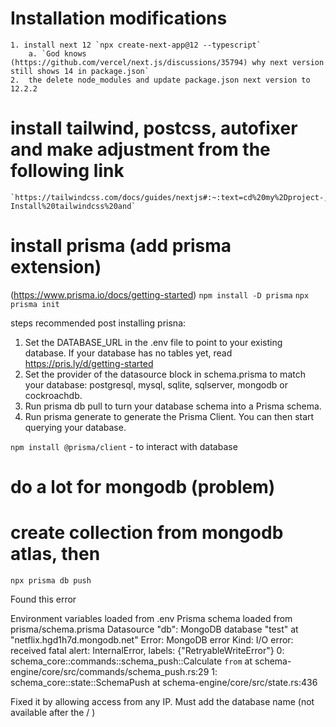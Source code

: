 # Installation modifications

    1. install next 12 `npx create-next-app@12 --typescript`
        a. `God knows (https://github.com/vercel/next.js/discussions/35794) why next version still shows 14 in package.json`
    2.  the delete node_modules and update package.json next version to 12.2.2

# install tailwind, postcss, autofixer and make adjustment from the following link

    `https://tailwindcss.com/docs/guides/nextjs#:~:text=cd%20my%2Dproject-,Install%20Tailwind%20CSS,-Install%20tailwindcss%20and`

# install prisma (add prisma extension)

(https://www.prisma.io/docs/getting-started)
`npm install -D prisma`
`npx prisma init`

steps recommended post installing prisna:

1. Set the DATABASE_URL in the .env file to point to your existing database. If your database has no tables yet, read https://pris.ly/d/getting-started
2. Set the provider of the datasource block in schema.prisma to match your database: postgresql, mysql, sqlite, sqlserver, mongodb or cockroachdb.
3. Run prisma db pull to turn your database schema into a Prisma schema.
4. Run prisma generate to generate the Prisma Client. You can then start querying your database.

`npm install @prisma/client` - to interact with database

# do a lot for mongodb (problem)

# create collection from mongodb atlas, then

`npx prisma db push`

Found this error

Environment variables loaded from .env
Prisma schema loaded from prisma/schema.prisma
Datasource "db": MongoDB database "test" at "netflix.hgd1h7d.mongodb.net"
Error: MongoDB error
Kind: I/O error: received fatal alert: InternalError, labels: {"RetryableWriteError"}
0: schema_core::commands::schema_push::Calculate `from`
at schema-engine/core/src/commands/schema_push.rs:29
1: schema_core::state::SchemaPush
at schema-engine/core/src/state.rs:436

Fixed it by allowing access from any IP.
Must add the database name (not available after the / )
